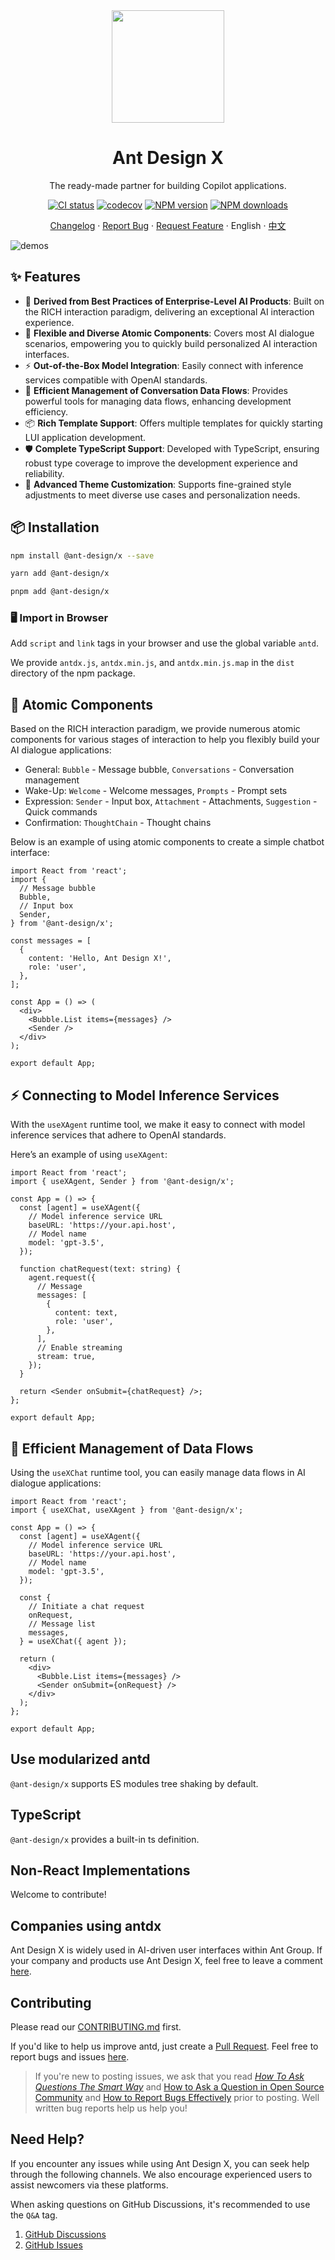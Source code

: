 <div align="center"><a name="readme-top"></a>

<img height="180" src="https://mdn.alipayobjects.com/huamei_iwk9zp/afts/img/A*eco6RrQhxbMAAAAAAAAAAAAADgCCAQ/original">

<h1>Ant Design X</h1>

The ready-made partner for building Copilot applications.

[![CI status][github-action-image]][github-action-url] [![codecov][codecov-image]][codecov-url] [![NPM version][npm-image]][npm-url] [![NPM downloads][download-image]][download-url]

[Changelog](./CHANGELOG.en-US.md) · [Report Bug][github-issues-bug-report] · [Request Feature][github-issues-feature-request] · English · [中文](./README-zh_CN.md)

[npm-image]: https://img.shields.io/npm/v/@ant-design/x.svg?style=flat-square
[npm-url]: https://npmjs.org/package/@ant-design/x
[github-action-image]: https://github.com/ant-design/x/actions/workflows/main.yml/badge.svg
[github-action-url]: https://github.com/ant-design/x/actions/workflows/main.yml
[codecov-image]: https://codecov.io/gh/ant-design/x/graph/badge.svg?token=wrCCsyTmdi
[codecov-url]: https://codecov.io/gh/ant-design/x
[download-image]: https://img.shields.io/npm/dm/@ant-design/x.svg?style=flat-square
[download-url]: https://npmjs.org/package/@ant-design/x
[fossa-image]: https://app.fossa.io/api/projects/git%2Bgithub.com%2Fant-design%2Fant-design.svg?type=shield
[fossa-url]: https://app.fossa.io/projects/git%2Bgithub.com%2Fant-design%2Fant-design?ref=badge_shield
[help-wanted-image]: https://flat.badgen.net/github/label-issues/ant-design/x/help%20wanted/open
[help-wanted-url]: https://github.com/ant-design/x/issues?q=is%3Aopen+is%3Aissue+label%3A%22help+wanted%22
[twitter-image]: https://img.shields.io/twitter/follow/AntDesignUI.svg?label=Ant%20Design
[twitter-url]: https://twitter.com/AntDesignUI
[bundlesize-js-image]: https://img.badgesize.io/https:/unpkg.com/@ant-design/x/dist/antdx.min.js?label=antdx.min.js&compression=gzip&style=flat-square
[unpkg-js-url]: https://unpkg.com/browse/@ant-design/x/dist/antdx.min.js
[bundlephobia-image]: https://badgen.net/bundlephobia/minzip/@ant-design/x?style=flat-square
[bundlephobia-url]: https://bundlephobia.com/package/@ant-design/x
[issues-helper-image]: https://img.shields.io/badge/using-actions--cool-blue?style=flat-square
[issues-helper-url]: https://github.com/actions-cool
[renovate-image]: https://img.shields.io/badge/renovate-enabled-brightgreen.svg?style=flat-square
[renovate-dashboard-url]: https://github.com/ant-design/x/issues/32498
[dumi-image]: https://img.shields.io/badge/docs%20by-dumi-blue?style=flat-square
[dumi-url]: https://github.com/umijs/dumi
[github-issues-bug-report]: https://github.com/ant-design/x/issues/new?template=bug-report.yml
[github-issues-feature-request]: https://github.com/ant-design/x/issues/new?template=bug-feature-request.yml

</div>

![demos](https://mdn.alipayobjects.com/huamei_iwk9zp/afts/img/A*F_anQ55UdUoAAAAAAAAAAAAADgCCAQ/original)

## ✨ Features

- 🌈 **Derived from Best Practices of Enterprise-Level AI Products**: Built on the RICH interaction paradigm, delivering an exceptional AI interaction experience.
- 🧩 **Flexible and Diverse Atomic Components**: Covers most AI dialogue scenarios, empowering you to quickly build personalized AI interaction interfaces.
- ⚡ **Out-of-the-Box Model Integration**: Easily connect with inference services compatible with OpenAI standards.
- 🔄 **Efficient Management of Conversation Data Flows**: Provides powerful tools for managing data flows, enhancing development efficiency.
- 📦 **Rich Template Support**: Offers multiple templates for quickly starting LUI application development.
- 🛡 **Complete TypeScript Support**: Developed with TypeScript, ensuring robust type coverage to improve the development experience and reliability.
- 🎨 **Advanced Theme Customization**: Supports fine-grained style adjustments to meet diverse use cases and personalization needs.

## 📦 Installation

```bash
npm install @ant-design/x --save
```

```bash
yarn add @ant-design/x
```

```bash
pnpm add @ant-design/x
```

### 🖥️ Import in Browser

Add `script` and `link` tags in your browser and use the global variable `antd`.

We provide `antdx.js`, `antdx.min.js`, and `antdx.min.js.map` in the `dist` directory of the npm package.

## 🧩 Atomic Components

Based on the RICH interaction paradigm, we provide numerous atomic components for various stages of interaction to help you flexibly build your AI dialogue applications:

- General: `Bubble` - Message bubble, `Conversations` - Conversation management
- Wake-Up: `Welcome` - Welcome messages, `Prompts` - Prompt sets
- Expression: `Sender` - Input box, `Attachment` - Attachments, `Suggestion` - Quick commands
- Confirmation: `ThoughtChain` - Thought chains

Below is an example of using atomic components to create a simple chatbot interface:

```tsx
import React from 'react';
import {
  // Message bubble
  Bubble,
  // Input box
  Sender,
} from '@ant-design/x';

const messages = [
  {
    content: 'Hello, Ant Design X!',
    role: 'user',
  },
];

const App = () => (
  <div>
    <Bubble.List items={messages} />
    <Sender />
  </div>
);

export default App;
```

## ⚡️ Connecting to Model Inference Services

With the `useXAgent` runtime tool, we make it easy to connect with model inference services that adhere to OpenAI standards.

Here’s an example of using `useXAgent`:

```tsx
import React from 'react';
import { useXAgent, Sender } from '@ant-design/x';

const App = () => {
  const [agent] = useXAgent({
    // Model inference service URL
    baseURL: 'https://your.api.host',
    // Model name
    model: 'gpt-3.5',
  });

  function chatRequest(text: string) {
    agent.request({
      // Message
      messages: [
        {
          content: text,
          role: 'user',
        },
      ],
      // Enable streaming
      stream: true,
    });
  }

  return <Sender onSubmit={chatRequest} />;
};

export default App;
```

## 🔄 Efficient Management of Data Flows

Using the `useXChat` runtime tool, you can easily manage data flows in AI dialogue applications:

```tsx
import React from 'react';
import { useXChat, useXAgent } from '@ant-design/x';

const App = () => {
  const [agent] = useXAgent({
    // Model inference service URL
    baseURL: 'https://your.api.host',
    // Model name
    model: 'gpt-3.5',
  });

  const {
    // Initiate a chat request
    onRequest,
    // Message list
    messages,
  } = useXChat({ agent });

  return (
    <div>
      <Bubble.List items={messages} />
      <Sender onSubmit={onRequest} />
    </div>
  );
};

export default App;
```

## Use modularized antd

`@ant-design/x` supports ES modules tree shaking by default.

## TypeScript

`@ant-design/x` provides a built-in ts definition.

## Non-React Implementations

Welcome to contribute!

## Companies using antdx

Ant Design X is widely used in AI-driven user interfaces within Ant Group. If your company and products use Ant Design X, feel free to leave a comment [here](https://github.com/ant-design/x/issues/126).

## Contributing

Please read our [CONTRIBUTING.md](https://github.com/ant-design/ant-design/blob/master/.github/CONTRIBUTING.md) first.

If you'd like to help us improve antd, just create a [Pull Request](https://github.com/ant-design/ant-design/pulls). Feel free to report bugs and issues [here](http://new-issue.ant.design/).

> If you're new to posting issues, we ask that you read [_How To Ask Questions The Smart Way_](http://www.catb.org/~esr/faqs/smart-questions.html) and [How to Ask a Question in Open Source Community](https://github.com/seajs/seajs/issues/545) and [How to Report Bugs Effectively](http://www.chiark.greenend.org.uk/~sgtatham/bugs.html) prior to posting. Well written bug reports help us help you!

## Need Help?

If you encounter any issues while using Ant Design X, you can seek help through the following channels. We also encourage experienced users to assist newcomers via these platforms.

When asking questions on GitHub Discussions, it's recommended to use the `Q&A` tag.

1. [GitHub Discussions](https://github.com/ant-design/x/discussions)
2. [GitHub Issues](https://github.com/ant-design/x/issues)
